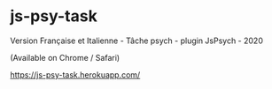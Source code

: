 # js-psy-task
Version Française et Italienne - Tâche psych - plugin JsPsych - 2020

(Available on Chrome / Safari)

https://js-psy-task.herokuapp.com/
